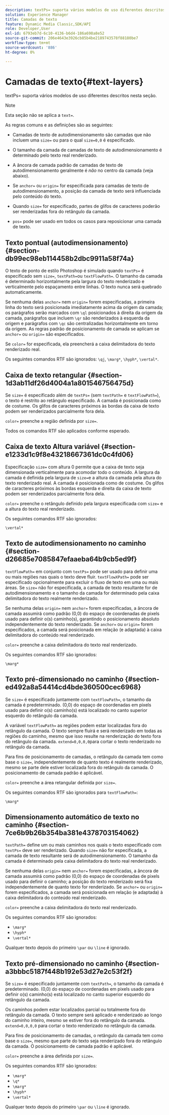 ```yaml
---
description: textPs= suporta vários modelos de uso diferentes descritos nesta seção.
solution: Experience Manager
title: Camadas de texto
feature: Dynamic Media Classic,SDK/API
role: Developer,User
exl-id: 6793eb7d-6c10-4136-b6d4-186a698a8e52
source-git-commit: 206e4643e3926cb85b4be2189743578f88180be7
workflow-type: tm+mt
source-wordcount: '886'
ht-degree: 0%

---
```


# Camadas de texto{#text-layers}

textPs= suporta vários modelos de uso diferentes descritos nesta seção.

>[!NOTE]
>
>Esta seção não se aplica a `text=`.

As regras comuns e as definições são as seguintes:

* Camadas de texto de autodimensionamento são camadas que não incluem uma `size=` ou para o qual `size=0,0` é especificado.

* O tamanho da camada de camadas de texto de autodimensionamento é determinado pelo texto real renderizado.
* A âncora de camada padrão de camadas de texto de autodimensionamento geralmente é *não* no centro da camada (veja abaixo).
* Se `anchor=` ou `origin=` for especificada para camadas de texto de autodimensionamento, a posição da camada de texto será influenciada pelo conteúdo do texto.

* Quando `size=` for especificado, partes de glifos de caracteres poderão ser renderizadas fora do retângulo da camada.
* `pos=` pode ser usado em todos os casos para reposicionar uma camada de texto.

## Texto pontual (autodimensionamento) {#section-db99ec98eb114458b2dbc9911a58f74a}

O texto de ponto de estilo Photoshop é simulado quando `textPs=` é especificado sem `size=`, `textPath=`ou `textFlowPath=`. O tamanho da camada é determinado horizontalmente pela largura do texto renderizado e verticalmente pelo espaçamento entre linhas. O texto nunca será quebrado automaticamente.

Se nenhuma delas `anchor=` nem `origin=` forem especificadas, a primeira linha do texto será posicionada imediatamente acima da origem da camada; os parágrafos serão marcados com `\ql` posicionados à direita da origem da camada, parágrafos que incluem `\qr` são renderizados à esquerda da origem e parágrafos com `\qc` são centralizadas horizontalmente em torno da origem. As regras padrão de posicionamento de camada se aplicam se `anchor=` ou `origin=` são especificados.

Se `color=` for especificada, ela preencherá a caixa delimitadora do texto renderizado real.

Os seguintes comandos RTF são ignorados: `\qj`, `\marg*`, `\hyph*`, `\vertal*`.

## Caixa de texto retangular {#section-1d3ab11df26d4004a1a801546756475d}

Se `size=` é especificado além de `textPs=` (sem `textPath=` e `textFlowPath=`), o texto é restrito ao retângulo especificado. A camada é posicionada como de costume. Os glifos de caracteres próximos às bordas da caixa de texto podem ser renderizados parcialmente fora dela.

`color=` preenche a região definida por `size=`.

Todos os comandos RTF são aplicados conforme esperado.

## Caixa de texto Altura variável {#section-e1233d1c9f8e43218667361dc0c4fd06}

Especificação `size=` com altura 0 permite que a caixa de texto seja dimensionada verticalmente para acomodar todo o conteúdo. A largura da camada é definida pela largura de `size=`e a altura da camada pela altura do texto renderizado real. A camada é posicionada como de costume. Os glifos de caracteres próximos às bordas esquerda e direita da caixa de texto podem ser renderizados parcialmente fora dela.

`color=` preenche o retângulo definido pela largura especificada com `size=` e a altura do texto real renderizado.

Os seguintes comandos RTF são ignorados:

`\vertal*`

## Texto de autodimensionamento no caminho {#section-d26685e7085847efaaeba64b9cb5ed9f}

`textFlowPath=` em conjunto com `textPs=` pode ser usado para definir uma ou mais regiões nas quais o texto deve fluir. `textFlowXPath=` pode ser especificado opcionalmente para excluir o fluxo de texto em uma ou mais áreas. Se `size=` não for especificada, a camada de texto resultante for de autodimensionamento e o tamanho da camada for determinado pela caixa delimitadora do texto realmente renderizado.

Se nenhuma delas `origin=` nem `anchor=` forem especificadas, a âncora de camada assumirá como padrão (0,0) do espaço de coordenadas de pixels usado para definir o(s) caminho(s), garantindo o posicionamento absoluto independentemente do texto renderizado. Se `anchor=` ou `origin=` forem especificados, a camada será posicionada em relação (e adaptada) à caixa delimitadora do conteúdo real renderizado.

`color=` preenche a caixa delimitadora do texto real renderizado.

Os seguintes comandos RTF são ignorados:

`\marg*`

## Texto pré-dimensionado no caminho {#section-ed492a8a54414cd4bde360500cec6968}

Se `size=` é especificado juntamente com `textFlowPath=`, o tamanho da camada é predeterminado. (0,0) do espaço de coordenadas em pixels usado para definir o(s) caminho(s) está localizado no canto superior esquerdo do retângulo da camada.

A variável `textFlowPath=` as regiões podem estar localizadas fora do retângulo da camada. O texto sempre fluirá e será renderizado em todas as regiões do caminho, mesmo que isso resulte na renderização do texto fora do retângulo da camada. `extend=0,0,0,0`para cortar o texto renderizado no retângulo da camada.

Para fins de posicionamento de camadas, o retângulo da camada tem como base o `size=`, independentemente de quanto texto é realmente renderizado, mesmo se parte dele estiver localizada fora do retângulo da camada. O posicionamento de camada padrão é aplicável.

`color=` preenche a área retangular definida por `size=`.

Os seguintes comandos RTF são ignorados para `textFlowPath=`:

`\marg*`

## Dimensionamento automático de texto no caminho {#section-7ce6b9b26b354ba381e4378703154062}

`textPath=` define um ou mais caminhos nos quais o texto especificado com `textPs=` deve ser renderizado. Quando `size=` não for especificada, a camada de texto resultante será de autodimensionamento. O tamanho da camada é determinado pela caixa delimitadora do texto real renderizado.

Se nenhuma delas `origin=` nem `anchor=` forem especificadas, a âncora de camada assumirá como padrão (0,0) do espaço de coordenadas de pixels usado para definir o caminho; a posição do texto renderizado será fixa independentemente de quanto texto for renderizado. Se `anchor=` ou `origin=` forem especificados, a camada será posicionada em relação (e adaptada) à caixa delimitadora do conteúdo real renderizado.

`color=` preenche a caixa delimitadora do texto real renderizado.

Os seguintes comandos RTF são ignorados:

* `\marg*`
* `\hyph*`
* `\vertal*`

Qualquer texto depois do primeiro `\par` ou `\line` é ignorado.

## Texto pré-dimensionado no caminho {#section-a3bbbc5187f448b192e53d27e2c53f2f}

Se `size=` é especificado juntamente com `textPath=`, o tamanho da camada é predeterminado. (0,0) do espaço de coordenadas em pixels usado para definir o(s) caminho(s) está localizado no canto superior esquerdo do retângulo da camada.

Os caminhos podem estar localizados parcial ou totalmente fora do retângulo da camada. O texto sempre será aplicado e renderizado ao longo do caminho inteiro, mesmo se estiver fora do retângulo da camada. `extend=0,0,0,0` para cortar o texto renderizado no retângulo da camada.

Para fins de posicionamento de camadas, o retângulo da camada tem como base o `size=`, mesmo que parte do texto seja renderizado fora do retângulo da camada. O posicionamento de camada padrão é aplicável.

`color=` preenche a área definida por `size=`.

Os seguintes comandos RTF são ignorados:

* `\marg*`
* `\q*`
* `\marg*`
* `\hyph*`
* `\vertal*`

Qualquer texto depois do primeiro `\par` ou `\line` é ignorado.
